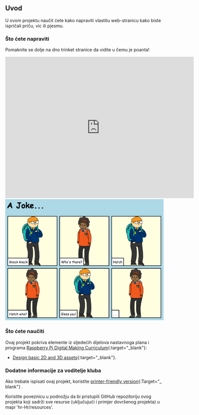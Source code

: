 ## Uvod

U ovom projektu naučit ćete kako napraviti vlastitu web-stranicu kako biste ispričali priču, vic ili pjesmu.

### Što ćete napraviti

Pomaknite se dolje na dno trinket stranice da vidite u čemu je poanta!

<div class="trinket">
  <iframe src="https://trinket.io/embed/html/c8afdef912?outputOnly=true&start=result" width="600" height="450" frameborder="0" marginwidth="0" marginheight="0" allowfullscreen>
  </iframe>
  <img src="images/story-final.png">
</div>

### Što ćete naučiti

Ovaj projekt pokriva elemente iz sljedećih dijelova nastavnoga plana i programa [Raspberry Pi Digital Making Curriculum](http://rpf.io/curriculum){:target="_blank"}:

+ [Design basic 2D and 3D assets](https://www.raspberrypi.org/curriculum/design/creator){:target="_blank"}.

### Dodatne informacije za voditelje kluba

Ako trebate ispisati ovaj projekt, koristite [printer-friendly version](https://projects.raspberrypi.org/en/projects/tell-a-story/print){:Target="_ blank"} .

Koristite poveznicu u podnožju da bi pristupili GitHub repozitoriju ovog projekta koji sadrži sve resurse (uključujući i primjer dovršenog projekta) u mapi 'hr-Hr/resources'.